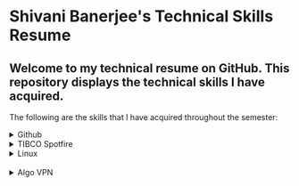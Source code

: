 <h1> Shivani Banerjee's Technical Skills Resume </h1>

<h2> Welcome to my technical resume on GitHub. This repository displays the technical skills I have acquired. </h2>

The following are the skills that I have acquired throughout the semester:

<details><summary> Github</summary>
     <ul>
          <b>First Day on GitHub</b>
          <li>Introduction to GitHub</li>
          <li>Communicating using Markdown</li>
          <li>Uploading your project on GitHub</li>
<p>In summary, this course has taught me how to navigate around GitHub. The navigation was focused on uploading projects/ files with data that was on my local desktop.</p>
          <br />
          <img src="FirstDay.png" alt="Proof of Completion" width="200" height="150" border="2" />
          <br />
          <b>First Week on GitHub</b>
          <li>GitHub Pages</li>
          <li>Reviewing pull requests</li>
          <li>Managing merge conflicts</li>
          <li>Securing your workflows</li>
<p>In summary, this course has taught me how to utilize uploading a project onto GitHub in a systematic manner. This is useful because I learned how to maximize my learning by using pull requests to see the changes I have made in the duration of my project. This is also useful for others to view my learning curve when viewing my projects.</p>
          <br />
          <img src="FirstWeek.png" alt="Proof of Completion" width="200" height="150" border="2" />
     </ul>
  </details>
  <details><summary>TIBCO Spotfire</summary>
     <ul>
          <b>Well Analysis Dashboard</b>
          <li>Able to import data</li>
          <li>Able to script ironPython for advanced abilities</li>
          <li>Able to create visualizations to easily aggregate data</li>
<p>I was introduced to TIBCO Spotfire at the start of my summer internship in 2019. With no prior experience, I was able to create a dashboard, to fit a clients needs. Using those skills, I was able to create another dashbaord using public data available on IHS Markit. To view a video I created to describe my dashboard, please click <a href="https://youtu.be/XMkqa9U6uO0">here.</a></p>
          <br />
          <img src="home.png" alt="Proof of Completion" width="300" height="150" border="2" />
          <img src="summary.png" alt="Proof of Completion" width="300" height="150" border="2" />
          <img src="analysis.png" alt="Proof of Completion" width="300" height="150" border="2" />
   </ul>
  </details>
  <details><summary>Linux</summary>
     <ul>
          <b>LinuxAcademy LPI Linux Certification</b>
          <li>Linux and open-source operating systems</li>
          <li>Navigating around Linux</li>
          <li>Security and file permissions</li>
<p>This course was a 16-hour path towards learning the foundation of understanding and utilizing Linux. Not only did it teach me the importance and growth Linux is impacting with many businesses, but also how to use Linux for personal repositories. Understanding the command line will be an ongoing process but the course is very rewarding with many challenging labs (e.g. finding and searching for hardware information, or specific data in files, etc).</p>
          <br />
          <img src="linuxEssentials.jpeg" alt="Proof of Completion" width="200" height="150" border="2" />
   </ul>
  </details>
  </br>
    <details><summary>Algo VPN</summary>
     <ul>
          <b>Using linux for creating an Algo VPN</b>
          <li>Downloaded VirtualBox to test my Linux knowledge</li>
          <li>Downloaded Ubuntu and connected and installed it onto Virtual Bpox</li>
          <li>Created a VPN network with usernames and passwords</li>
<p>The point of this excersise was to challenging but useful to learn how to make my own VPN using DigitalOcean and a linux system. Whilst utilizing Ubuntu when installed into virtual box, I was able to share files from my host device (my laptop) to my virtual disk. Additionally, I created my own Algo VPN that, with my DigitalOcean supported IP network, to verify the connection. </p>
          <img src="done.PNG" alt="Proof of Completion" width="250" height="150" border="2" />
          <img src="proof of connection.PNG" alt="Proof of Completion" width="250" height="150" border="2" />
          <img src="congrats.PNG" alt="Proof of Completion" width="150" height="150" border="2" />
   </ul>
  </details>

